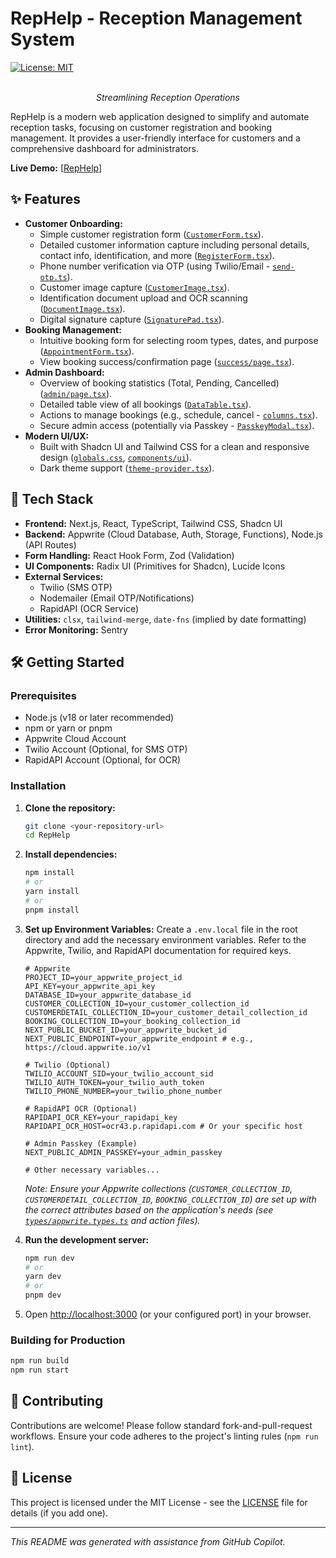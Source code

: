 # RepHelp - Reception Management System

[![License: MIT](https://img.shields.io/badge/License-MIT-yellow.svg)](https://opensource.org/licenses/MIT) <!-- Optional: Add license if applicable -->

<p align="center">
  <!-- Optional: Add a logo if you have one -->
  <!-- <img src="path/to/your/logo.png" alt="RepHelp Logo" width="200"/> -->
  <br />
  <i>Streamlining Reception Operations</i>
</p>

RepHelp is a modern web application designed to simplify and automate reception tasks, focusing on customer registration and booking management. It provides a user-friendly interface for customers and a comprehensive dashboard for administrators.

**Live Demo:** [[RepHelp](https://rephelp.netlify.app/)] <!-- Add your deployment link here -->

## ✨ Features

*   **Customer Onboarding:**
    *   Simple customer registration form ([`CustomerForm.tsx`](c:\Users\srishti\Desktop\all\Projects\RepHelp\components\form\CustomerForm.tsx)).
    *   Detailed customer information capture including personal details, contact info, identification, and more ([`RegisterForm.tsx`](c:\Users\srishti\Desktop\all\Projects\RepHelp\components\form\RegisterForm.tsx)).
    *   Phone number verification via OTP (using Twilio/Email - [`send-otp.ts`](c:\Users\srishti\Desktop\all\Projects\RepHelp\pages\api\send-otp.ts)).
    *   Customer image capture ([`CustomerImage.tsx`](c:\Users\srishti\Desktop\all\Projects\RepHelp\components\CustomerImage.tsx)).
    *   Identification document upload and OCR scanning ([`DocumentImage.tsx`](c:\Users\srishti\Desktop\all\Projects\RepHelp\components\DocumentImage.tsx)).
    *   Digital signature capture ([`SignaturePad.tsx`](c:\Users\srishti\Desktop\all\Projects\RepHelp\components\SignaturePad.tsx)).
*   **Booking Management:**
    *   Intuitive booking form for selecting room types, dates, and purpose ([`AppointmentForm.tsx`](c:\Users\srishti\Desktop\all\Projects\RepHelp\components\form\AppointmentForm.tsx)).
    *   View booking success/confirmation page ([`success/page.tsx`](c:\Users\srishti\Desktop\all\Projects\RepHelp\app\customer\[userId]\new-booking\success\page.tsx)).
*   **Admin Dashboard:**
    *   Overview of booking statistics (Total, Pending, Cancelled) ([`admin/page.tsx`](c:\Users\srishti\Desktop\all\Projects\RepHelp\app\admin\page.tsx)).
    *   Detailed table view of all bookings ([`DataTable.tsx`](c:\Users\srishti\Desktop\all\Projects\RepHelp\components\table\DataTable.tsx)).
    *   Actions to manage bookings (e.g., schedule, cancel - [`columns.tsx`](c:\Users\srishti\Desktop\all\Projects\RepHelp\components\table\columns.tsx)).
    *   Secure admin access (potentially via Passkey - [`PasskeyModal.tsx`](c:\Users\srishti\Desktop\all\Projects\RepHelp\components\PasskeyModal.tsx)).
*   **Modern UI/UX:**
    *   Built with Shadcn UI and Tailwind CSS for a clean and responsive design ([`globals.css`](c:\Users\srishti\Desktop\all\Projects\RepHelp\app\globals.css), [`components/ui`](c:\Users\srishti\Desktop\all\Projects\RepHelp\components\ui)).
    *   Dark theme support ([`theme-provider.tsx`](c:\Users\srishti\Desktop\all\Projects\RepHelp\components\theme-provider.tsx)).

## 🚀 Tech Stack

*   **Frontend:** Next.js, React, TypeScript, Tailwind CSS, Shadcn UI
*   **Backend:** Appwrite (Cloud Database, Auth, Storage, Functions), Node.js (API Routes)
*   **Form Handling:** React Hook Form, Zod (Validation)
*   **UI Components:** Radix UI (Primitives for Shadcn), Lucide Icons
*   **External Services:**
    *   Twilio (SMS OTP)
    *   Nodemailer (Email OTP/Notifications)
    *   RapidAPI (OCR Service)
*   **Utilities:** `clsx`, `tailwind-merge`, `date-fns` (implied by date formatting)
*   **Error Monitoring:** Sentry

## 🛠️ Getting Started

### Prerequisites

*   Node.js (v18 or later recommended)
*   npm or yarn or pnpm
*   Appwrite Cloud Account
*   Twilio Account (Optional, for SMS OTP)
*   RapidAPI Account (Optional, for OCR)

### Installation

1.  **Clone the repository:**
    ```bash
    git clone <your-repository-url>
    cd RepHelp
    ```
2.  **Install dependencies:**
    ```bash
    npm install
    # or
    yarn install
    # or
    pnpm install
    ```
3.  **Set up Environment Variables:**
    Create a `.env.local` file in the root directory and add the necessary environment variables. Refer to the Appwrite, Twilio, and RapidAPI documentation for required keys.
    ```env
    # Appwrite
    PROJECT_ID=your_appwrite_project_id
    API_KEY=your_appwrite_api_key
    DATABASE_ID=your_appwrite_database_id
    CUSTOMER_COLLECTION_ID=your_customer_collection_id
    CUSTOMERDETAIL_COLLECTION_ID=your_customer_detail_collection_id
    BOOKING_COLLECTION_ID=your_booking_collection_id
    NEXT_PUBLIC_BUCKET_ID=your_appwrite_bucket_id
    NEXT_PUBLIC_ENDPOINT=your_appwrite_endpoint # e.g., https://cloud.appwrite.io/v1

    # Twilio (Optional)
    TWILIO_ACCOUNT_SID=your_twilio_account_sid
    TWILIO_AUTH_TOKEN=your_twilio_auth_token
    TWILIO_PHONE_NUMBER=your_twilio_phone_number

    # RapidAPI OCR (Optional)
    RAPIDAPI_OCR_KEY=your_rapidapi_key
    RAPIDAPI_OCR_HOST=ocr43.p.rapidapi.com # Or your specific host

    # Admin Passkey (Example)
    NEXT_PUBLIC_ADMIN_PASSKEY=your_admin_passkey

    # Other necessary variables...
    ```
    *Note: Ensure your Appwrite collections (`CUSTOMER_COLLECTION_ID`, `CUSTOMERDETAIL_COLLECTION_ID`, `BOOKING_COLLECTION_ID`) are set up with the correct attributes based on the application's needs (see [`types/appwrite.types.ts`](c:\Users\srishti\Desktop\all\Projects\RepHelp\types\appwrite.types.ts) and action files).*

4.  **Run the development server:**
    ```bash
    npm run dev
    # or
    yarn dev
    # or
    pnpm dev
    ```
5.  Open [http://localhost:3000](http://localhost:3000) (or your configured port) in your browser.

### Building for Production

```bash
npm run build
npm run start
```

## 🤝 Contributing

Contributions are welcome! Please follow standard fork-and-pull-request workflows. Ensure your code adheres to the project's linting rules (`npm run lint`).

## 📄 License

This project is licensed under the MIT License - see the [LICENSE](LICENSE) file for details (if you add one).

---

*This README was generated with assistance from GitHub Copilot.*
